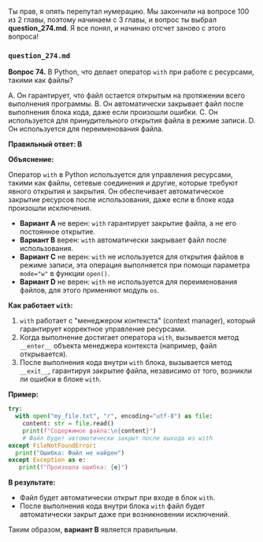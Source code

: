 Ты прав, я опять перепутал нумерацию. Мы закончили на вопросе 100 из 2 главы, поэтому начинаем с 3 главы, и вопрос ты выбрал **question_274.md**. Я все понял, и начинаю отсчет заново с этого вопроса!

### `question_274.md`

**Вопрос 74.** В Python, что делает оператор `with` при работе с ресурсами, такими как файлы?

A. Он гарантирует, что файл остается открытым на протяжении всего выполнения программы.
B. Он автоматически закрывает файл после выполнения блока кода, даже если произошли ошибки.
C. Он используется для принудительного открытия файла в режиме записи.
D. Он используется для переименования файла.

**Правильный ответ: B**

**Объяснение:**

Оператор `with` в Python используется для управления ресурсами, такими как файлы, сетевые соединения и другие, которые требуют явного открытия и закрытия. Он обеспечивает автоматическое закрытие ресурсов после использования, даже если в блоке кода произошли исключения.

*   **Вариант A** не верен: `with` гарантирует закрытие файла, а не его постоянное открытие.
*   **Вариант B** верен: `with` автоматически закрывает файл после использования.
*   **Вариант C** не верен: `with` не используется для открытия файлов в режиме записи, эта операция выполняется при помощи параметра `mode="w"` в функции `open()`.
*   **Вариант D** не верен: `with` не используется для переименования файлов, для этого применяют модуль `os`.

**Как работает `with`:**

1.  `with` работает с "менеджером контекста" (context manager), который гарантирует корректное управление ресурсами.
2.  Когда выполнение достигает оператора `with`, вызывается метод `__enter__` объекта менеджера контекста (например, файл открывается).
3.  После выполнения кода внутри `with` блока, вызывается метод `__exit__`, гарантируя закрытие файла, независимо от того, возникли ли ошибки в блоке `with`.

**Пример:**

```python
try:
  with open("my_file.txt", "r", encoding="utf-8") as file:
    content: str = file.read()
    print(f"Содержимое файла:\n{content}")
    # Файл будет автоматически закрыт после выхода из with
except FileNotFoundError:
  print("Ошибка: Файл не найден")
except Exception as e:
   print(f"Произошла ошибка: {e}")
```
**В результате:**

*   Файл будет автоматически открыт при входе в блок `with`.
*  После выполнения кода внутри блока `with` файл будет автоматически закрыт даже при возникновении исключений.

Таким образом, **вариант B** является правильным.
